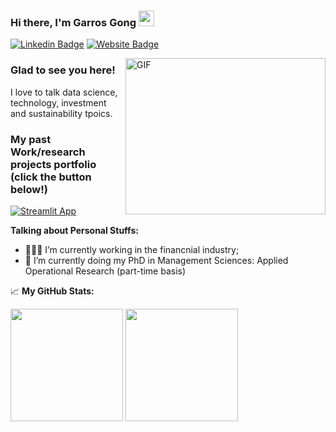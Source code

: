 ### Hi there, I'm Garros Gong</a> <img src="https://media.giphy.com/media/hvRJCLFzcasrR4ia7z/giphy.gif" width="25px">

[![Linkedin Badge](https://img.shields.io/badge/-LinkedIn-0e76a8?style=flat-square&logo=Linkedin&logoColor=white)](https://www.linkedin.com/in/garros-gong)
[![Website Badge](https://img.shields.io/badge/Website-3b5998?style=flat-square&logo=google-chrome&logoColor=white)](https://scholar.google.com/citations?user=uwfuukUAAAAJ&hl)

<img align="right" alt="GIF" src="https://github.com/Gapur/Gapur/blob/master/coding.gif?raw=true" width="320" height="250" />

### Glad to see you here! &nbsp;

I love to talk data science, technology, investment and sustainability tpoics.

### My past Work/research projects portfolio (click the button below!)

[![Streamlit App](https://static.streamlit.io/badges/streamlit_badge_black_white.svg)](https://garrosgong-code-digital-resume-app-b7nvsy.streamlitapp.com/)

**Talking about Personal Stuffs:**

- 👨🏻‍💻 I’m currently working in the financnial industry;
- 🚀 I’m currently doing my PhD in Management Sciences: Applied Operational Research (part-time basis)

📈 **My GitHub Stats:**
<p>
  <img height="180em" src="https://github-readme-stats.vercel.app/api?username=garrosgong-code&show_icons=true&hide_border=true&&count_private=true&include_all_commits=true" />
  <img height="180em" src="https://github-readme-stats.vercel.app/api/top-langs/?username=garrosgong-code&exclude_repo=KNN-Image-Classification&show_icons=true&hide_border=true&layout=compact&langs_count=8"/>
</p>

